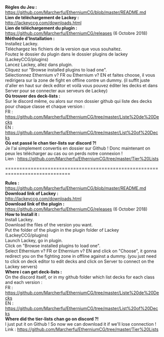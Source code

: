 **Règles du Jeu :**   
https://github.com/Marcherfu/EtherniumCG/blob/master/README.md   
**Lien de téléchargement de Lackey :**   
http://lackeyccg.com/downloads.html   
**Lien de téléchargement du plugin :**   
https://github.com/Marcherfu/EtherniumCG/releases (6 Octobre 2018)   
**Méthode d'Installation :**   
Installez Lackey.   
Téléchargez les fichiers de la version que vous souhaitez.   
Foutez le dossier du plugin dans le dossier plugins de lackey (LackeyCCG/plugins)   
Lancez Lackey, allez dans plugin.   
Cliquez sur "Browse installed plugins to load one".   
Sélectionnez Ethernium v? FR ou Ethernium v? EN et faites choose, il vous redirigera sur la zone de fight en offline contre un dummy. (il suffit juste d'aller en haut sur deck editor et voilà vous pouvez éditer les decks et dans Server pour se connecter aux serveurs de Lackey)   
**Où trouver des deck-lists :**   
Sur le discord même, ou alors sur mon dossier github qui liste des decks pour chaque classe et chaque version :   
FR : https://github.com/Marcherfu/EtherniumCG/tree/master/Liste%20de%20Decks   
EN : https://github.com/Marcherfu/EtherniumCG/tree/master/List%20of%20Decks   
**Où est passé le chan tier-lists sur discord ?!**   
Je l'ai simplement convertis en dossier sur Github ! Donc maintenant on peux les télécharger au cas ou on perds notre connexion !   
Lien : https://github.com/Marcherfu/EtherniumCG/tree/master/Tier%20Lists   
   
=============================================================================   
   
**Rules :**   
https://github.com/Marcherfu/EtherniumCG/blob/master/README.md   
**Download link of Lackey :**   
http://lackeyccg.com/downloads.html   
**Download link of the plugin :**   
https://github.com/Marcherfu/EtherniumCG/releases (6 October 2018)   
**How to Install it :**   
Install Lackey.   
Download the files of the version you want.   
Put the folder of the plugin in the plugin folder of Lackey (LackeyCCG/plugins)   
Launch Lackey, go in plugin.   
Click on "Browse installed plugins to load one".   
Select Ethernium v? FR or Ethernium v? EN and click on "Choose", it gonna redirect you on the fighting zone in offline against a dummy. (you just need to click on deck editor to edit decks and click on Server to connect on the Lackey servers)   
**Where i can get deck-lists :**   
On the discord itself, or in my github folder which list decks for each class and each version :   
FR : https://github.com/Marcherfu/EtherniumCG/tree/master/Liste%20de%20Decks   
EN : https://github.com/Marcherfu/EtherniumCG/tree/master/List%20of%20Decks   
**Where did the tier-lists chan go on discord ?!**   
I just put it on Github ! So now we can download it if we'll lose connection !   
Link : https://github.com/Marcherfu/EtherniumCG/tree/master/Tier%20Lists   
